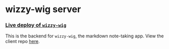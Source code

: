 # wizzy-wig server
### [Live deploy of `wizzy-wig`](https://wizzy-wig.netlify.app/)
This is the backend for `wizzy-wig`, the markdown note-taking app. View the client repo [here](https://github.com/Foyoman/wizzy-wig-server). 